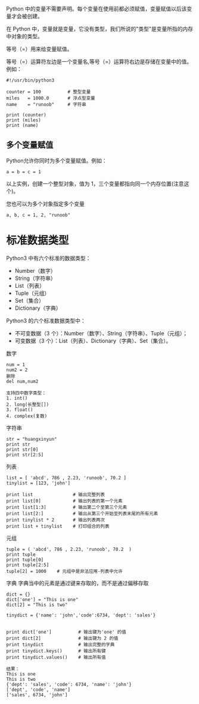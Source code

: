 Python 中的变量不需要声明。每个变量在使用前都必须赋值，变量赋值以后该变量才会被创建。

在 Python 中，变量就是变量，它没有类型，我们所说的"类型"是变量所指的内存中对象的类型。

等号（=）用来给变量赋值。

等号（=）运算符左边是一个变量名,等号（=）运算符右边是存储在变量中的值。例如：

```angular2html
#!/usr/bin/python3
 
counter = 100          # 整型变量
miles   = 1000.0       # 浮点型变量
name    = "runoob"     # 字符串
 
print (counter)
print (miles)
print (name)
```

## 多个变量赋值

Python允许你同时为多个变量赋值。例如：
```angular2html
a = b = c = 1
```
以上实例，创建一个整型对象，值为 1，三个变量都指向同一个内存位置(注意这个)。

您也可以为多个对象指定多个变量
```angular2html
a, b, c = 1, 2, "runoob"
```

# 标准数据类型
Python3 中有六个标准的数据类型：

- Number（数字）
- String（字符串）
- List（列表）
- Tuple（元组）
- Set（集合）
- Dictionary（字典）

Python3 的六个标准数据类型中：

- 不可变数据（3 个）：Number（数字）、String（字符串）、Tuple（元组）；
- 可变数据（3 个）：List（列表）、Dictionary（字典）、Set（集合）。

数字
```
num = 1
num2 = 2
删除
del num,num2

支持四中数字类型：
1. int()
2. long(长整型[])
3. float()
4. complex(复数)
```

字符串
```
str = "huangxinyun"
print str
print str[0]
print str[2:5]
```

列表
```angular2html
list = [ 'abcd', 786 , 2.23, 'runoob', 70.2 ]
tinylist = [123, 'john']
 
print list               # 输出完整列表
print list[0]            # 输出列表的第一个元素
print list[1:3]          # 输出第二个至第三个元素
print list[2:]           # 输出从第三个开始至列表末尾的所有元素
print tinylist * 2       # 输出列表两次
print list + tinylist    # 打印组合的列表
```

元组
```angular2html
tuple = ( 'abcd', 786 , 2.23, 'runoob', 70.2  )
print tuple
print tuple[0]
print tuple[2:5]
tuple[2] = 1000    # 元组中是非法应用-列表中允许
```

字典
字典当中的元素是通过键来存取的，而不是通过偏移存取
```
dict = {}
dict['one'] = "This is one"
dict[2] = "This is two"

tinydict = {'name': 'john','code':6734, 'dept': 'sales'}


print dict['one']          # 输出键为'one' 的值
print dict[2]              # 输出键为 2 的值
print tinydict             # 输出完整的字典
print tinydict.keys()      # 输出所有键
print tinydict.values()    # 输出所有值

结果：
This is one
This is two
{'dept': 'sales', 'code': 6734, 'name': 'john'}
['dept', 'code', 'name']
['sales', 6734, 'john']
```